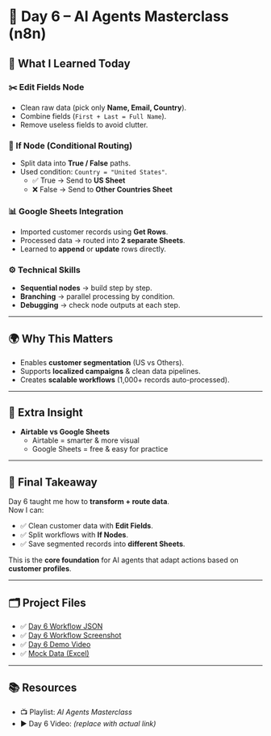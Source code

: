 # 🚀 Day 6 – AI Agents Masterclass (n8n)

## 📌 What I Learned Today

### ✂️ Edit Fields Node
- Clean raw data (pick only **Name, Email, Country**).
- Combine fields (`First + Last = Full Name`).
- Remove useless fields to avoid clutter.

### 🔀 If Node (Conditional Routing)
- Split data into **True / False** paths.
- Used condition: `Country = "United States"`.
  - ✅ True → Send to **US Sheet**  
  - ❌ False → Send to **Other Countries Sheet**

### 📊 Google Sheets Integration
- Imported customer records using **Get Rows**.
- Processed data → routed into **2 separate Sheets**.
- Learned to **append** or **update** rows directly.

### ⚙️ Technical Skills
- **Sequential nodes** → build step by step.  
- **Branching** → parallel processing by condition.  
- **Debugging** → check node outputs at each step.  

---

## 🌍 Why This Matters
- Enables **customer segmentation** (US vs Others).  
- Supports **localized campaigns** & clean data pipelines.  
- Creates **scalable workflows** (1,000+ records auto-processed).  

---

## 🚀 Extra Insight
- **Airtable vs Google Sheets**  
  - Airtable = smarter & more visual  
  - Google Sheets = free & easy for practice  

---

## 📝 Final Takeaway
Day 6 taught me how to **transform + route data**.  
Now I can:
- ✅ Clean customer data with **Edit Fields**.  
- ✅ Split workflows with **If Nodes**.  
- ✅ Save segmented records into **different Sheets**.  

This is the **core foundation** for AI agents that adapt actions based on **customer profiles**.  

---

## 🗂 Project Files
- ✅ [Day 6 Workflow JSON](./Customer%20Data%20base.json)  
- ✅ [Day 6 Workflow Screenshot](./day6-screenshot.png)  
- ✅ [Day 6 Demo Video](./day6-video.mp4)  
- ✅ [Mock Data (Excel)](./MOCK_DATA.csv)  


---

## 📚 Resources
- 📺 Playlist: *AI Agents Masterclass*  
- ▶️ Day 6 Video: *(replace with actual link)*  



